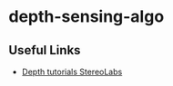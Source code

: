 # depth-sensing-algo
## Useful Links
* [Depth tutorials StereoLabs](https://www.stereolabs.com/docs/depth-sensing/using-depth/#depth-sensing-configuration)
